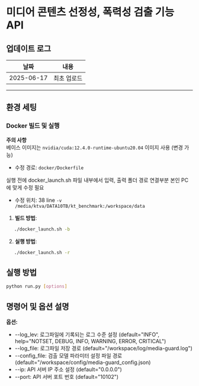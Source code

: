 # 미디어 콘텐츠 선정성, 폭력성 검출 기능 API

## 업데이트 로그  
| 날짜 | 내용 |
|------|------|
| 2025-06-17 | 최초 업로드 |

---

## 환경 세팅
### Docker 빌드 및 실행 
**주의 사항**  <br>
베이스 이미지는 `nvidia/cuda:12.4.0-runtime-ubuntu20.04` 이미지 사용 (변경 가능)  <br>
- 수정 경로: `docker/Dockerfile`  

실행 전에 docker_launch.sh 파일 내부에서 입력, 출력 폴더 경로 연결부분 본인 PC에 맞게 수정 필요  <br>
- 수정 위치: 38 line `-v /media/ktva/DATA10TB/kt_benchmark:/workspace/data`


1. **빌드 방법**:  
```bash
   ./docker_launch.sh -b
```

2. **실행 방법**:  
```bash
   ./docker_launch.sh -r
```

## 실행 방법  

```bash
python run.py [options]
```

## 명령어 및 옵션 설명
**옵션:**  
- --log_lev: 로그파일에 기록되는 로그 수준 설정 (default="INFO", help="NOTSET, DEBUG, INFO, WARNING, ERROR, CRITICAL")
- --log_file: 로그파일 저장 경로 (default="/workspace/log/media-guard.log")
- --config_file: 검출 모델 파라미터 설정 파일 경로 (default="/workspace/config/media-guard_config.json)
- --ip: API 서버 IP 주소 설정 (default="0.0.0.0")
- --port: API 서버 포트 번호 (default="10102")

